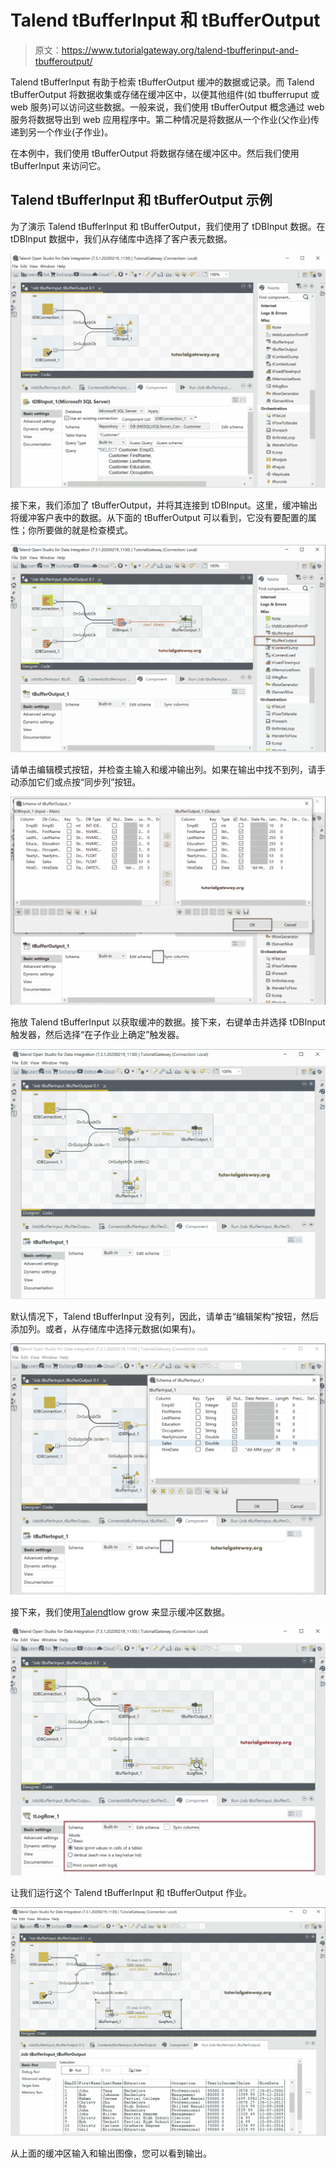 # Talend tBufferInput 和 tBufferOutput

> 原文：<https://www.tutorialgateway.org/talend-tbufferinput-and-tbufferoutput/>

Talend tBufferInput 有助于检索 tBufferOutput 缓冲的数据或记录。而 Talend tBufferOutput 将数据收集或存储在缓冲区中，以便其他组件(如 tbufferruput 或 web 服务)可以访问这些数据。一般来说，我们使用 tBufferOutput 概念通过 web 服务将数据导出到 web 应用程序中。第二种情况是将数据从一个作业(父作业)传递到另一个作业(子作业)。

在本例中，我们使用 tBufferOutput 将数据存储在缓冲区中。然后我们使用 tBufferInput 来访问它。

## Talend tBufferInput 和 tBufferOutput 示例

为了演示 Talend tBufferInput 和 tBufferOutput，我们使用了 tDBInput 数据。在 tDBInput 数据中，我们从存储库中选择了客户表元数据。

![Talend tBufferInput and tBufferOutput 1](img/4fad917dd283e095ea5e2d857cfcd8a8.png)

接下来，我们添加了 tBufferOutput，并将其连接到 tDBInput。这里，缓冲输出将缓冲客户表中的数据。从下面的 tBufferOutput 可以看到，它没有要配置的属性；你所要做的就是检查模式。

![Talend tBufferInput and tBufferOutput 2](img/df2ca97016ee26fdb7baf443c8e98df5.png)

请单击编辑模式按钮，并检查主输入和缓冲输出列。如果在输出中找不到列，请手动添加它们或点按“同步列”按钮。

![Talend tBufferInput and tBufferOutput 3](img/23886874c650872324c1c18e9296bb94.png)

拖放 Talend tBufferInput 以获取缓冲的数据。接下来，右键单击并选择 tDBInput 触发器，然后选择“在子作业上确定”触发器。

![Talend tBufferInput and tBufferOutput 4](img/1a3de714c70745da1775a63370532a80.png)

默认情况下，Talend tBufferInput 没有列，因此，请单击“编辑架构”按钮，然后添加列。或者，从存储库中选择元数据(如果有)。

![Talend tBufferInput and tBufferOutput 5](img/7e7083319719b4440fd6f1d62e4f7402.png)

接下来，我们使用[Talend](https://www.tutorialgateway.org/talend-tutorial/)tlow grow 来显示缓冲区数据。

![Talend tBufferInput and tBufferOutput 6](img/11c521c1b62b7c668242462b5b7c3a40.png)

让我们运行这个 Talend tBufferInput 和 tBufferOutput 作业。

![Talend tBufferInput and tBufferOutput 7](img/2184153d3de010ac669bd0c56d7d1879.png)

从上面的缓冲区输入和输出图像，您可以看到输出。